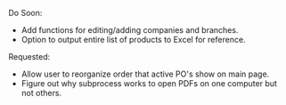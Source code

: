 Do Soon:
- Add functions for editing/adding companies and branches.
- Option to output entire list of products to Excel for reference.

Requested:
- Allow user to reorganize order that active PO's show on main page.
- Figure out why subprocess works to open PDFs on one computer but not others.
